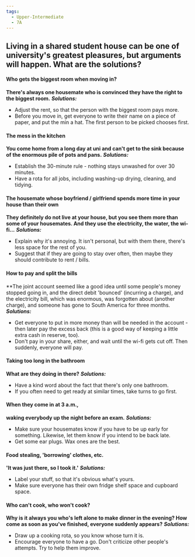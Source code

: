 ```yaml
---
tags:
  - Upper-Intermediate
  - 7A
---
```

Living in a shared student house can be one of university's greatest pleasures, but arguments will happen. What are the solutions?
--

#### Who gets the biggest room when moving in?
**There's always one housemate who is convinced they have the right to the biggest room.**
  ***Solutions:***
- Adjust the rent, so that the person with the biggest room pays more.
- Before you move in, get everyone to write their name on a piece of paper, and put the min a hat. The first person to be picked chooses first.

#### The mess in the kitchen
**You come home from a long day at uni and can't get to the sink because of the enormous pile of pots and pans.**
  ***Solutions:***
- Establish the 30-minute rule - nothing stays unwashed for over 30 minutes.
- Have a rota for all jobs, including washing-up drying, cleaning, and tidying.

#### The housemate whose boyfriend / girlfriend spends more time in your house than their own
**They definitely do not live at your house, but you see them more than some of your housemates. And they use the electricity, the water, the wi-fi...**
  ***Solutions:***
- Explain why it's annoying. It isn't personal, but with them there, there's less space for the rest of you.
- Suggest that if they are going to stay over often, then maybe they should contribute to rent / bills.

#### How to pay and split the bills
**The joint account seemed like a good idea until some people's money stopped going in, and the direct debit 'bounced' (incurring a charge), and the electricity bill, which was enormous, was forgotten about (another charge), and someone has gone to South America for three months.
  ***Solutions:***
- Get everyone to put in more money than will be needed in the account - then later pay the excess back (this is a good way of keeping a little extra cash in reserve, too).
- Don't pay in your share, either, and wait until the wi-fi gets cut off. Then suddenly, everyone will pay.

#### Taking too long in the bathroom
**What are they doing in there?**
  ***Solutions:***
- Have a kind word about the fact that there's only one bathroom.
- If you often need to get ready at similar times, take turns to go first.

#### When they come in at 3 a.m.,
**waking everybody up the night before an exam.**
  ***Solutions:***
- Make sure your housemates know if you have to be up early for something. Likewise, let them know if you intend to be back late.
- Get some ear plugs. Wax ones are the best.

#### Food stealing, 'borrowing' clothes, etc.
**'It was just there, so I took it.'**
  ***Solutions:***
- Label your stuff, so that it's obvious what's yours.
- Make sure everyone has their own fridge shelf space and cupboard space.

#### Who can't cook, who won't cook?
**Why is it always you who's left alone to make dinner in the evening? How come as soon as you've finished, everyone suddenly appears?**
  ***Solutions:***
- Draw up a cooking rota, so you know whose turn it is.
- Encourage everyone to have a go. Don't criticize other people's attempts. Try to help them improve.